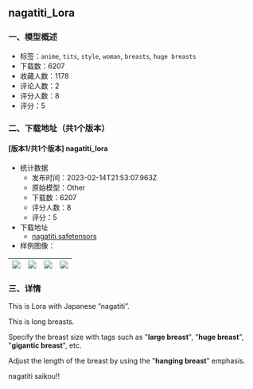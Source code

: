 ## nagatiti_Lora
### 一、模型概述

- 标签：`anime`, `tits`, `style`, `woman`, `breasts`, `huge breasts`
- 下载数：6207
- 收藏人数：1178
- 评论人数：2
- 评分人数：8
- 评分：5

### 二、下载地址（共1个版本）

#### [版本1/共1个版本] nagatiti_lora

- 统计数据
  - 发布时间：2023-02-14T21:53:07.963Z
  - 原始模型：Other
  - 下载数：6207
  - 评分人数：8
  - 评分：5
- 下载地址
  - [nagatiti.safetensors](https://civitai.com/api/download/models/9619)
- 样例图像：

| <img src="https://image.civitai.com/xG1nkqKTMzGDvpLrqFT7WA/ea1fbe98-e5b3-43fd-4ea3-84cfbb177c00/width=450/92929.jpeg" /> | <img src="https://image.civitai.com/xG1nkqKTMzGDvpLrqFT7WA/e643221e-6de0-4bca-535d-5724eb649300/width=450/92943.jpeg" /> | <img src="https://image.civitai.com/xG1nkqKTMzGDvpLrqFT7WA/f2dccfaa-6cea-48c8-50f8-819b67fabe00/width=450/92942.jpeg" /> | <img src="https://image.civitai.com/xG1nkqKTMzGDvpLrqFT7WA/b0320271-348c-4915-b2ad-3bff33cdfc00/width=450/92941.jpeg" /> |
| ---- | ---- | ---- | ---- |


### 三、详情
<p>This is Lora with Japanese ”nagatiti”.</p><p>This is  long breasts.</p><p></p><p>Specify the breast size with tags such as "<strong>large breast</strong>", "<strong>huge breast</strong>", "<strong>gigantic breast</strong>", etc.</p><p>Adjust the length of the breast by using the "<strong>hanging breast</strong>" emphasis.</p><p></p><p>nagatiti saikou!!</p>